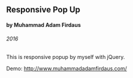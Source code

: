 ## Responsive Pop Up
#### by Muhammad Adam Firdaus
###### 2016

This is responsive popup by myself with jQuery.



Demo: http://www.muhammadadamfirdaus.com/
